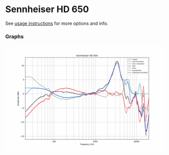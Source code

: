 # Sennheiser HD 650
See [usage instructions](https://github.com/jaakkopasanen/AutoEq#usage) for more options and info.

### Graphs
![](https://raw.githubusercontent.com/banbeucmas/AutoEq/master/results/banbeucmas/Sennheiser%20HD%20650/Sennheiser%20HD%20650.png)